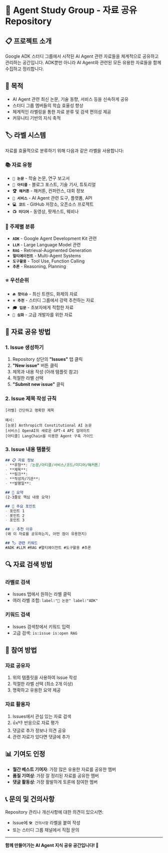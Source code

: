 # 🤖 Agent Study Group - 자료 공유 Repository

## 📋 프로젝트 소개

Google ADK 스터디 그룹에서 시작된 AI Agent 관련 자료들을 체계적으로 공유하고 관리하는 공간입니다. 
ADK뿐만 아니라 AI Agent와 관련된 모든 유용한 자료들을 함께 수집하고 정리합니다.

## 🎯 목적

- AI Agent 관련 최신 논문, 기술 동향, 서비스 등을 신속하게 공유
- 스터디 그룹 멤버들의 학습 효율성 향상
- 체계적인 라벨링을 통한 자료 분류 및 검색 편의성 제공
- 커뮤니티 기반의 지식 축적

## 🏷️ 라벨 시스템

자료를 효율적으로 분류하기 위해 다음과 같은 라벨을 사용합니다:

### 📚 자료 유형
- **`📄 논문`** - 학술 논문, 연구 보고서
- **`📰 아티클`** - 블로그 포스트, 기술 기사, 튜토리얼
- **`🏆 해커톤`** - 해커톤, 컨퍼런스, 대회 정보
- **`🔧 서비스`** - AI Agent 관련 도구, 플랫폼, API
- **`💻 코드`** - GitHub 저장소, 오픈소스 프로젝트
- **`📺 미디어`** - 동영상, 팟캐스트, 웨비나

### 🎯 주제별 분류
- **`ADK`** - Google Agent Development Kit 관련
- **`LLM`** - Large Language Model 관련
- **`RAG`** - Retrieval-Augmented Generation
- **`멀티에이전트`** - Multi-Agent Systems
- **`도구활용`** - Tool Use, Function Calling
- **`추론`** - Reasoning, Planning

### ⭐ 우선순위
- **`🔥 핫이슈`** - 최신 트렌드, 화제의 자료
- **`⭐ 추천`** - 스터디 그룹에서 강력 추천하는 자료
- **`🎓 입문`** - 초보자에게 적합한 자료
- **`🧠 심화`** - 고급 개발자를 위한 자료

## 📝 자료 공유 방법

### 1. Issue 생성하기
1. Repository 상단의 **"Issues"** 탭 클릭
2. **"New issue"** 버튼 클릭
3. 제목과 내용 작성 (아래 템플릿 참고)
4. 적절한 라벨 선택
5. **"Submit new issue"** 클릭

### 2. Issue 제목 작성 규칙
```
[라벨] 간단하고 명확한 제목

예시:
[논문] Anthropic의 Constitutional AI 논문
[서비스] OpenAI의 새로운 GPT-4 API 업데이트
[아티클] LangChain을 이용한 Agent 구축 가이드
```

### 3. Issue 내용 템플릿

```markdown
## 📋 자료 정보
- **유형**: [논문/아티클/서비스/코드/미디어/해커톤]
- **제목**: 
- **링크**: 
- **작성자/기관**: 
- **발행일**: 

## 📝 요약
(2-3줄로 핵심 내용 요약)

## 🎯 주요 포인트
- 포인트 1
- 포인트 2
- 포인트 3

## 💡 추천 이유
(왜 이 자료를 공유하는지, 어떤 점이 유용한지)

## 🏷️ 관련 키워드
#ADK #LLM #RAG #멀티에이전트 #도구활용 #추론
```

## 🔍 자료 검색 방법

### 라벨로 검색
- Issues 탭에서 원하는 라벨 클릭
- 여러 라벨 조합: `label:"📄 논문" label:"ADK"`

### 키워드 검색
- Issues 검색창에서 키워드 입력
- 고급 검색: `is:issue is:open RAG`

## 👥 참여 방법

### 자료 공유자
1. 위의 템플릿을 사용하여 Issue 작성
2. 적절한 라벨 선택 (최소 2개 이상)
3. 명확하고 유용한 요약 제공

### 자료 활용자
1. Issues에서 관심 있는 자료 검색
2. 👍/👎 반응으로 자료 평가
3. 댓글로 추가 정보나 의견 공유
4. 관련 자료가 있다면 댓글에 추가

## 📊 기여도 인정

- **월간 베스트 기여자**: 가장 많은 유용한 자료를 공유한 멤버
- **품질 기여상**: 가장 잘 정리된 자료를 공유한 멤버
- **댓글 활동상**: 가장 활발하게 토론에 참여한 멤버

## 📞 문의 및 건의사항

Repository 관리나 개선사항에 대한 의견이 있으시면:
- Issue에 `🛠️ 건의사항` 라벨을 붙여 작성
- 또는 스터디 그룹 채널에서 직접 문의

---

**함께 만들어가는 AI Agent 지식 공유 공간입니다! 🚀**
